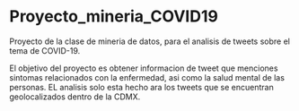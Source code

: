 # Proyecto_mineria_COVID19

Proyecto de la clase de mineria de datos, para el analisis de tweets sobre el tema de COVID-19.

El objetivo del proyecto es obtener informacion de tweet que menciones sintomas relacionados con la enfermedad, asi como la salud mental de las personas.
EL analisis solo esta hecho ara los tweets que se encuentran geolocalizados dentro de la CDMX.
